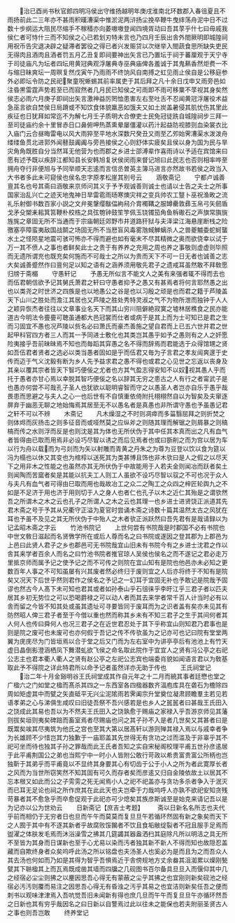<!-- { "loadSidebar": true } -->
　　治已酉尚书秋官郎四明冯侯出守维扬越明年庚戌淮南北环数郡入春徂夏且不雨扬前此二三年亦不甚雨积暵漕渠中惟淤泥两浒扬尘挽卒鞭牛曳繂荡舟泥中日不过数十步纲运大阻民尽缩手不稼穑亦向萎嗷嗷登闻四境胥动曰吾其莩乎什七曰毋戚我侯仁者可恃什三而不知侯之心已若划刃特未言也乃四月壬辰出舎外閤厥明即城隍祠用祝币告灾退决辟之疑滞者罢役之得已者兴发赈贷以次继举入閤蔬食思所缺失吏民无得肉且酒肉且酒者罚五月乙丑复即祠要神出矢言已乃置坛于祠于蕃厘观于天宁寺于司徒庙凡为坛者四坛用黄冠典观浮屠典寺巫典庙俾各羞诚于其鬼爇香然炬费一不与缩日昧爽坛一周暝复然戊寅午乃雨雨不终饷风自南搏之虹见雨止侯自是公移庭参外必即坛令防之民祀聚童呪蜥蜴其前率属吏于其后拜之凡十余日戊申又雨旁邑如注昏黒雷霆声势若至已而寂然者几月民已知侯之可雨即不雨可移粟不莩视其身矣然侯志必雨六月庚子即祠出矢言激神益厉罔恤患害左右至吐舌不忍闻黄冠浮屠役术益急巫言欲自焚侯日局蹐或不知饮食体貌羸恶如饿夫又如土炭盖暑侵其肌忧伤其里此疾征也日犹拜如常迄不为解七月壬子质明大合僚吏士民免冠徒跣自城隍祠步三拜一至司徒庙约余十里冒赤日口鼻俯呷热蒸熏晕屡僵灌以药汁起益防视膝则血染裳衣比入庙门云合昼晦雷电以风大雨猝至平地水深数尺癸丑又雨至乙夘始霁漕渠水泼泼舟缕缕鱼贯北进郭外闻鼛鼓阗阗与旁邑接侯之心则舒体实疲矣且侯以身为国为民与旱灾角角既胜自分当然耳无他营为也而郡之乡进士邵溥辈作喜雨诗以予适在宾馆来曰愿有述予既以疾辞江都知县长安韩旭复状侯闵雨来督记旭曰此民志也否则相率哗至拥舟夺行非便旭与予同举顺天志逺而言信丞曽英主簿马进言亦然故书若侯之政当入大书者多此未可窥侯也侯名忠字原孝松崖其别号云
　　涵敬斋记
　　宁都卢诚善亶其名也号其斋曰涵敬来京师问其义于予予观诚善则诚士也请以士告之夫士之所事国家治乱兴亡之迹天地鬼神日旱雷雹雨旸寒燠灾祥之变兵帅农工毉卜巫祝渔畋之流礼乐射御书数百家小説之文弁冕鞶缨黻偪絇舄介胄襡鞲之服罇罍敦彞玉帛弓矢劒盾戈矛殳槊耒耜箕筥鞭朴校梏之具弦匏钟鼓笙竽佩玉铙镯笳角鱼柝礮石之声旗常旟旐旌旄之章固无所不当通而于宗庙朝廷郊野市井道路犴狱与夫泽梁江海悬崖断栈之险徼塞亭障蛮夷敌国战鬬之场固无所不当厯盲风毒雾虺蜮觯螭杀人之兽夔魖委蛇蚵蠪水土之怪陨星地震可骇可怖亦不得而避也如有毫末不尽其精微之奥而欲侥幸以试于万一其不偾人之事也者鲜矣此士之贵于有养养之充用之周也养之事敬则虚虚则毕照而无遗所谓充也既充矣何施而不可哉士之所以为贵而天下不可一日无者也诚善之志大矣诚善蹙然作曰亶何足以知之语有之涵养须用敬先君子之遗戒耳虽然敢不拜敎愿归牓于斋楣
　　守愚轩记
　　予愚无所似言不能文人之美有来强者辄不得而去也而伍君朝信欲予记其舅氏萧君之轩曰守愚者抑予之愚又有甚焉者将何言耶然愚之出也以类尧之时世济之四族是也以地愚公之谷是也以习殷之顽是也而君之籍于芦陵盖天下山川之胜处而澹江其居也又芦陵之胜处秀特灵淑之气不为物所泄而独钟于人人之颖异恢杰者往往以文章事业名天下而其山穷川阻僻絶寂寞之墟林居樵食之民亦能道古今明法令亹亹可聴虽通都大邑冠裳而仕者或病于是其上而为士可知已是君之生而习固宜不愚也况芦陵以赀名必曰萧氏而豪杰善施之望自君而上已五六世并君之世起甲科官四方者三人而其一予同进士敷化也其类岂其愚乎如予之愚则有之人之奸愿险夷接乎吾前昧昧焉不知也而毎蹈其穽愚之名不得而辞焉而君能选于众得馆甥之贤如吾伍君者贤者之选必以类当愚者固如是乎而伍君又毎为子言君之孝友闿爽邃于史传而迈于气义沈毅有断为乡人先予益求君之愚不得也或君之心见世之忘返以丧身及其亲以覆其宗者皆天下智巧便佞之尤者也方其气盈志得安知不以奴视其愚人乎而托于愚者亦甘心焉以幸脱其智巧便佞之名以辞其无穷之患古之人有行之者甯武子是也愚亦何尝不可哉孔子圣人也犹欲以聪明睿智而守之以愚圣人者岂亦自乐于愚乎哉畏患而思避之与夫人之心一也后世有不自慎重依倚附托栩栩然自以为智矣及夫窜逐屏弃于幽恶无聊之地始悔焉其居至无不以愚名者是真愚也非所谓守愚也予虽愚记君之轩不可以不辨
　　木斋记
　　凡木燥湿之不时则凋瘁而多菑翳屈拜之则折焚之则体烬而灰扬击之则多征音而或哑然莫之应纵斧之则随其理而解锯之则屑暴之则槁槁而传之水则浮而反是也则沈是其为体也无所伏伪于其中任其本真而出之凡有血气者皆得由已取而用焉非必设巧尽智以诱之而后见焉者也或曰斵削之而为宫以居为车以行为舟以载而为弓剡而为矢以射雕而青黄之丹朱之为尊为豆登以饮以食为筵以冯为榻也以休又其变也为棺椁以送死其为类甚博且饰也非木欤曰是人之假之以尽天下之用非木之性能之也虽然亦其无所伏伪于中故能用于人若夫金则闻冶而跃者矣土则闻陶而苦窳者矣是其能以抗夫工人则工人虽欲不设巧尽智以驭之不可也况于众人与夫凡有血气者可得由巳取而用也哉故冶工之众二之陶工之众四之梓匠轮舆九之不如是不足济于用也济于用则切于人之身人也者仁也孔子以木之近仁其殆是之谓欤然吾之所谓木之木之云也孔子之所谓人之木之云也其理一也乡进士进贤饶正派道其先君木斋之号于予其从兄衢守正溢为夏官时尝诵木斋之诗数十篇其温然太古之风犹在耳也予虽不及见之其无所伏伪于中殆人之木者欤正派跃然曰吾先君有是哉请録以为记孟昭木斋之字云
　　竹池书院记
　　上世何尝有书院哉是时郡国不必有书院也中世文敎日滋起而名贤斆学所在或后人尊而名之曰书院或遂因之登其郡为上郡邑为上邑曰此贤人君子之乡也郡邑可无书院哉宜山旧未有书院今有之乡进士沈君之作以舎其来学者百余人而名之曰竹池书院者推官琼人吴侯也侯名之而不遂记之君必走万里抵京师而属予记之使予记之而不可传之则院在宜山知有是院也他邑亦未必知之更数百年人事之不可知虽屡有兴其废者然必终归于废则宜之人后亦将终于不知有是院矣又况天下后世乎然则君作之侯名之予记之一幻耳于宜固无补也予敢记是院哉予固谬也然古今人髙下未可知也君其或者如孙泰山乎石徂徕乎李旴江乎三君子者以匹夫居其乡初无势位之可以恐喝爵禄之可以动人者而其去来学者常千百人计当时必有以舎而留之今皆不知其处或虽其遗址可寻要皆同于废耳而为之识者盖有矣亦未见其有防然昭人俾三君子者至于今借以重也然而称其乡未有不知三君子之生于其间何者其人何人也传曰舜何人也况三君子之在近世君忍处于其下乎称宜山则知君乃君事也是则是院之废可也未废可也亦何假于吾记之传不传欤虽为之记亦可也记曰院有堂堂两翼为庑庑尽为门皆垣焉以合于堂之后又门而为左右室中为讲亭亭后有池池上有竹天虚日晶倒影澄涵栖凤下舞潜虬欲飞侯之命名取此院作于宜宜人之贤有冯公亭之右祀公志主也君本衢人衢人之贤有赵公亭之左祀公志宾也端委肖貌如闻语言君以为敎基取此予不得院之详此特君所以命予记者虽然详亦无助于传也
　　王氏祠堂记
　　治二年十月金谿明谷王氏祠堂成其作自元年之十二月而綂其事者廷懋也堂之广楹六之门如堂之楹而髙杀其四之一东西室各四楹器数齐湢庖库具在砻石为檐除四周如矩虚其中而甓之矢直砥平无兴尘泥隂雨若霁阖宗升堂奠位凝肃顾瞻羣主若见若语孝弟之心与涕俱生咸叹曰旧徒吾祭不吾兴感若是也乡人之嚚嚚者曰甚哉王氏田入之饶成此其易也吾以为不然夫王氏田入之饶孰愈于赐庙之家禄入乎吾游京师见其藩则拔矣垣则夷矣碑踣而畜室焉者尽赐庙也问之其子孙不入是者几世矣又其甚者曰是既鬻矣竢其尽夷筑为他氏之宫也至其大第以居髙轩以游则殚其禄入焉以与戚幸者争为长雄顾不少惜岂其力独歉于一庙耶盖其先世得无有贪功之过而滥及于非辜乎其不祀可坐而待也独其子孙之罪哉而此王氏者吾知之实自宋秘阁校理平甫五世孙彦逺居于此平甫荆国公之弟也当熙宁中一时小人皆附公敢行苛政以希贵富贵富公所柄也岂独靳于其弟乎而平甫竟以不显终其身要其心有切齿于公于小人之所为者此寛厚长者之风而为当世所窃笑然不知其固有可久而存者矣而彦逺又归自金陵依故土以居其不忘本根又如此而公之子雱雱之死无闻焉小人之祀不祀盖亦与贪功多杀者争入于泯灭而已耳无足论也祠之所作庶其在此此天也夫岂牵于力哉呜呼人亦孰不欲祀安知贪残苛暴者其不愈急乎而卒愈促观于此祀亦可少熄矣其族彦斯诚至是始克来请记吾以是为记亦以公为世劝云
　　日新斋记【庶吉士考题】
　　斋以日新名名所志也夫代乎前而相仍于无穷者日也旦而午午而莫莫而复旦旦午若循环然固有新之象矣而天下之人囿于其中有不逐其新者乎故腐败馁餲者不饮且食垢敝绽裂者不冠且服手足焉而盥濯之体肤发毛焉而沐浴澡雪之拂其几筵蠲其器盎洒扫其庭除凡所以明洁之具无所不至皆为其身而日谋新也至于心尤易以染而汚者独其新不新人不得而知也故隠忍盖藏而自欺终身者众矣呜呼此汤之所以铭盘也夫汤圣人也奚必为是而且为之而吾众人其去汤也何如而乃如是其得为智乎吾惧焉近于舎傍规地方丈余畚其沮洳累以燥刚甃甓其下聮楹其上而瓦焉既成凿其墙而四牖之几砚图书百尔备具旦旦入而偃仰其中几之经宿必尘尘则拂之以麈因思吾心得无有蒙蔽之尘乎其拂之也宜刚则新矣砚池之经宿必汚汚则覆而易注之因思吾心得无有昏浊之汚乎其易之也宜洁则新矣任吾之便而刺书以观味津津焉入吾吭觉吾旧未闻新有得也庶几旦而午午而复旦旦午亦循环然吾之日新也其有穷乎哉因名之曰日新以自警焉过此以往未之能保也若夫附丽圣贤古人之事也则吾岂敢
　　终养堂记
